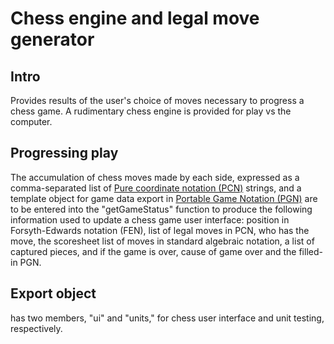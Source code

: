 # Chess engine and legal move generator

## Intro
Provides results of the user's choice of moves necessary to progress a chess game. A rudimentary chess engine is provided for play vs the computer.

## Progressing play
The accumulation of chess moves made by each side, expressed as a comma-separated list of [Pure coordinate notation (PCN)](https://www.chessprogramming.org/Algebraic_Chess_Notation#Pure_coordinate_notation) strings, and a template object for game data export in [Portable Game Notation (PGN)](https://ia802908.us.archive.org/26/items/pgn-standard-1994-03-12/PGN_standard_1994-03-12.txt) are to be entered into the "getGameStatus" function to produce the following information used to update a chess game user interface: position in Forsyth-Edwards notation (FEN), list of legal moves in PCN, who has the move, the scoresheet list of moves in standard algebraic notation, a list of captured pieces, and if the game is over, cause of game over and the filled-in PGN.

## Export object
has two members, "ui" and "units," for chess user interface and unit testing, respectively.

